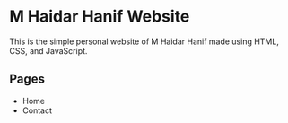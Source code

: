 # M Haidar Hanif Website

This is the simple personal website of M Haidar Hanif made using HTML, CSS, and JavaScript.

## Pages

- Home
- Contact
